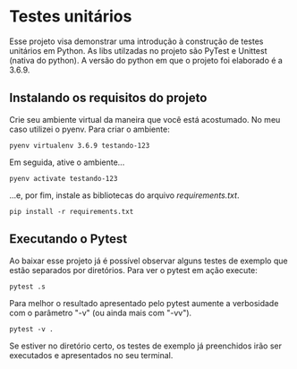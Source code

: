# Testes unitários

Esse projeto visa demonstrar uma introdução à construção de testes unitários em Python. As libs utilzadas no projeto são PyTest e Unittest (nativa do python). A versão do python em que o projeto foi elaborado é a 3.6.9.

## Instalando os requisitos do projeto

Crie seu ambiente virtual da maneira que você está acostumado. No meu caso utilizei o pyenv. Para criar o ambiente:

```
pyenv virtualenv 3.6.9 testando-123
```

Em seguida, ative o ambiente...

```
pyenv activate testando-123
```

...e, por fim, instale as bibliotecas do arquivo _requirements.txt_.

```
pip install -r requirements.txt
```

## Executando o Pytest

Ao baixar esse projeto já é possível observar alguns testes de exemplo que estão separados por diretórios. Para ver o pytest em ação execute:

```
pytest .s
```

Para melhor o resultado apresentado pelo pytest aumente a verbosidade com o parâmetro "-v" (ou ainda mais com "-vv").

```
pytest -v .
```

Se estiver no diretório certo, os testes de exemplo já preenchidos irão ser executados e apresentados no seu terminal.